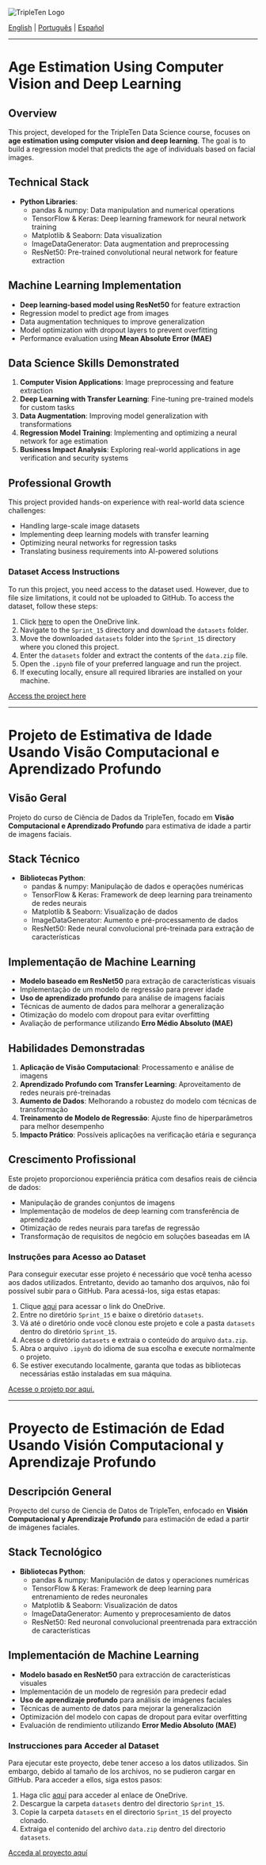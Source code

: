 ![TripleTen Logo](/Images/TripleTenLogo.jpeg)

[English](#age-estimation-using-computer-vision-and-deep-learning) | [Português](#projeto-de-estimativa-de-idade-usando-visão-computacional-e-aprendizado-profundo) | [Español](#proyecto-de-estimación-de-edad-usando-visión-computacional-y-aprendizaje-profundo)

---

# Age Estimation Using Computer Vision and Deep Learning

## Overview
This project, developed for the TripleTen Data Science course, focuses on **age estimation using computer vision and deep learning**. The goal is to build a regression model that predicts the age of individuals based on facial images.

## Technical Stack
- **Python Libraries**:
  - pandas & numpy: Data manipulation and numerical operations
  - TensorFlow & Keras: Deep learning framework for neural network training
  - Matplotlib & Seaborn: Data visualization
  - ImageDataGenerator: Data augmentation and preprocessing
  - ResNet50: Pre-trained convolutional neural network for feature extraction

## Machine Learning Implementation
- **Deep learning-based model using ResNet50** for feature extraction
- Regression model to predict age from images
- Data augmentation techniques to improve generalization
- Model optimization with dropout layers to prevent overfitting
- Performance evaluation using **Mean Absolute Error (MAE)**

## Data Science Skills Demonstrated
1. **Computer Vision Applications**: Image preprocessing and feature extraction
2. **Deep Learning with Transfer Learning**: Fine-tuning pre-trained models for custom tasks
3. **Data Augmentation**: Improving model generalization with transformations
4. **Regression Model Training**: Implementing and optimizing a neural network for age estimation
5. **Business Impact Analysis**: Exploring real-world applications in age verification and security systems

## Professional Growth
This project provided hands-on experience with real-world data science challenges:
- Handling large-scale image datasets
- Implementing deep learning models with transfer learning
- Optimizing neural networks for regression tasks
- Translating business requirements into AI-powered solutions

### **Dataset Access Instructions**
To run this project, you need access to the dataset used. However, due to file size limitations, it could not be uploaded to GitHub. To access the dataset, follow these steps:

1. Click [here](https://1drv.ms/f/s!AsjCMhySSWhFg5RuJIev0HIha_JXZQ?e=5lLjo5) to open the OneDrive link.
2. Navigate to the `Sprint_15` directory and download the `datasets` folder.
3. Move the downloaded `datasets` folder into the `Sprint_15` directory where you cloned this project.
4. Enter the `datasets` folder and extract the contents of the `data.zip` file.
5. Open the `.ipynb` file of your preferred language and run the project.
6. If executing locally, ensure all required libraries are installed on your machine.

[Access the project here](Computer_Vision.ipynb)

---

# Projeto de Estimativa de Idade Usando Visão Computacional e Aprendizado Profundo

## Visão Geral
Projeto do curso de Ciência de Dados da TripleTen, focado em **Visão Computacional e Aprendizado Profundo** para estimativa de idade a partir de imagens faciais.

## Stack Técnico
- **Bibliotecas Python**:
  - pandas & numpy: Manipulação de dados e operações numéricas
  - TensorFlow & Keras: Framework de deep learning para treinamento de redes neurais
  - Matplotlib & Seaborn: Visualização de dados
  - ImageDataGenerator: Aumento e pré-processamento de dados
  - ResNet50: Rede neural convolucional pré-treinada para extração de características

## Implementação de Machine Learning
- **Modelo baseado em ResNet50** para extração de características visuais
- Implementação de um modelo de regressão para prever idade
- **Uso de aprendizado profundo** para análise de imagens faciais
- Técnicas de aumento de dados para melhorar a generalização
- Otimização do modelo com dropout para evitar overfitting
- Avaliação de performance utilizando **Erro Médio Absoluto (MAE)**

## Habilidades Demonstradas
1. **Aplicação de Visão Computacional**: Processamento e análise de imagens
2. **Aprendizado Profundo com Transfer Learning**: Aproveitamento de redes neurais pré-treinadas
3. **Aumento de Dados**: Melhorando a robustez do modelo com técnicas de transformação
4. **Treinamento de Modelo de Regressão**: Ajuste fino de hiperparâmetros para melhor desempenho
5. **Impacto Prático**: Possíveis aplicações na verificação etária e segurança

## Crescimento Profissional
Este projeto proporcionou experiência prática com desafios reais de ciência de dados:
- Manipulação de grandes conjuntos de imagens
- Implementação de modelos de deep learning com transferência de aprendizado
- Otimização de redes neurais para tarefas de regressão
- Transformação de requisitos de negócio em soluções baseadas em IA

### **Instruções para Acesso ao Dataset**
Para conseguir executar esse projeto é necessário que você tenha acesso aos dados utilizados. Entretanto, devido ao tamanho dos arquivos, não foi possível subir para o GitHub. Para acessá-los, siga estas etapas:

1. Clique [aqui](https://1drv.ms/f/s!AsjCMhySSWhFg5RuJIev0HIha_JXZQ?e=5lLjo5) para acessar o link do OneDrive.
2. Entre no diretório `Sprint_15` e baixe o diretório `datasets`.
3. Vá até o diretório onde você clonou este projeto e cole a pasta `datasets` dentro do diretório `Sprint_15`.
4. Acesse o diretório `datasets` e extraia o conteúdo do arquivo `data.zip`.
5. Abra o arquivo `.ipynb` do idioma de sua escolha e execute normalmente o projeto.
6. Se estiver executando localmente, garanta que todas as bibliotecas necessárias estão instaladas em sua máquina.

[Acesse o projeto por aqui.](Visao_Computacional.ipynb)

---

# Proyecto de Estimación de Edad Usando Visión Computacional y Aprendizaje Profundo

## Descripción General
Proyecto del curso de Ciencia de Datos de TripleTen, enfocado en **Visión Computacional y Aprendizaje Profundo** para estimación de edad a partir de imágenes faciales.

## Stack Tecnológico
- **Bibliotecas Python**:
  - pandas & numpy: Manipulación de datos y operaciones numéricas
  - TensorFlow & Keras: Framework de deep learning para entrenamiento de redes neuronales
  - Matplotlib & Seaborn: Visualización de datos
  - ImageDataGenerator: Aumento y preprocesamiento de datos
  - ResNet50: Red neuronal convolucional preentrenada para extracción de características

## Implementación de Machine Learning
- **Modelo basado en ResNet50** para extracción de características visuales
- Implementación de un modelo de regresión para predecir edad
- **Uso de aprendizaje profundo** para análisis de imágenes faciales
- Técnicas de aumento de datos para mejorar la generalización
- Optimización del modelo con capas de dropout para evitar overfitting
- Evaluación de rendimiento utilizando **Error Medio Absoluto (MAE)**

### **Instrucciones para Acceder al Dataset**
Para ejecutar este proyecto, debe tener acceso a los datos utilizados. Sin embargo, debido al tamaño de los archivos, no se pudieron cargar en GitHub. Para acceder a ellos, siga estos pasos:

1. Haga clic [aquí](https://1drv.ms/f/s!AsjCMhySSWhFg5RuJIev0HIha_JXZQ?e=5lLjo5) para acceder al enlace de OneDrive.
2. Descargue la carpeta `datasets` dentro del directorio `Sprint_15`.
3. Copie la carpeta `datasets` en el directorio `Sprint_15` del proyecto clonado.
4. Extraiga el contenido del archivo `data.zip` dentro del directorio `datasets`.

[Acceda al proyecto aquí](Vision_Computacional.ipynb)
